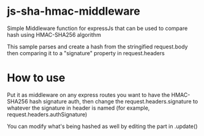 # js-sha-hmac-middleware
Simple Middleware function for expressJs that can be used to compare hash using HMAC-SHA256 algorithm

This sample parses and create a hash from the stringified request.body then comparing it to a "signature" property in request.headers

# How to use
Put it as middleware on any express routes you want to have the HMAC-SHA256 hash signature auth, then change the request.headers.signature to whatever the signature in header is named (for example, request.headers.authSignature)

You can modify what's being hashed as well by editing the part in .update()

